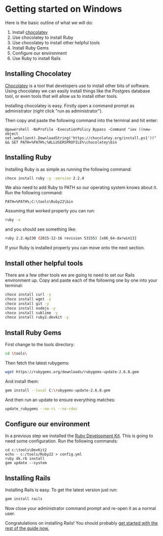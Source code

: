 # Getting started on Windows

Here is the basic outline of what we will do:

1. Install [chocolatey](https://chocolatey.org/)
2. Use chocolatey to install Ruby
3. Use chocolatey to install other helpful tools
4. Install Ruby Gems
5. Configure our environment
6. Use Ruby to install Rails

## Installing Chocolatey

[Chocolatey](https://chocolatey.org/) is a tool that developers use to install other bits of software. Using chocolatey we can easily
install things like the Postgres database tool, or even tools that will allow us to install other tools.

Installing chocolatey is easy. Firstly open a command prompt as administrator (right click "run as administrator").

Then copy and paste the following command into the terminal and hit enter:

```
@powershell -NoProfile -ExecutionPolicy Bypass -Command "iex ((new-object net.webclient).DownloadString('https://chocolatey.org/install.ps1'))" && SET PATH=%PATH%;%ALLUSERSPROFILE%\chocolatey\bin
```

## Installing Ruby

Installing Ruby is as simple as running the following command:

```sh
choco install ruby -y -version 2.2.4
```

We also need to add Ruby to PATH so our operating system knows about it. Run the following command:

```
PATH=%PATH%;C:\tools\Ruby22\bin
```

Assuming that worked properly you can run:

```sh
ruby -v
```

and you should see something like:

```sh
ruby 2.2.4p230 (2015-12-16 revision 53155) [x86_64-darwin13]
```

If your Ruby is installed properly you can move onto the next section.

## Install other helpful tools

There are a few other tools we are going to need to set our Rails environment up. Copy and paste each of the following one by one into your terminal:

```sh
choco install curl -y
choco install wget -y
choco install git -y
choco install nodejs -y
choco install sublime -y
choco install ruby2.devkit -y
```

## Install Ruby Gems

First change to the tools directory:

```sh
cd \tools\
```

Then fetch the latest rubygems:

```sh
wget https://rubygems.org/downloads/rubygems-update-2.6.8.gem
```

And install them:

```sh
gem install --local C:\rubygems-update-2.6.8.gem
```

And then run an update to ensure everything matches:

```sh
update_rubygems --no-ri --no-rdoc
```

## Configure our environment

In a previous step we installed the [Ruby Development Kit](http://rubyinstaller.org/add-ons/devkit/). This is going to need some configuration. Run the following commands:

```
cd c:\tools\DevKit2
echo - c:/tools/Ruby22 > config.yml
ruby dk.rb install
gem update --system
```

## Installing Rails

Installing Rails is easy. To get the latest version just run:

```sh
gem install rails
```

Now close your administrator command prompt and re-open it as a normal user.

Congratulations on installing Rails! You should probably [get started with the rest of the guide now.](/guides/installfest/getting_started)
